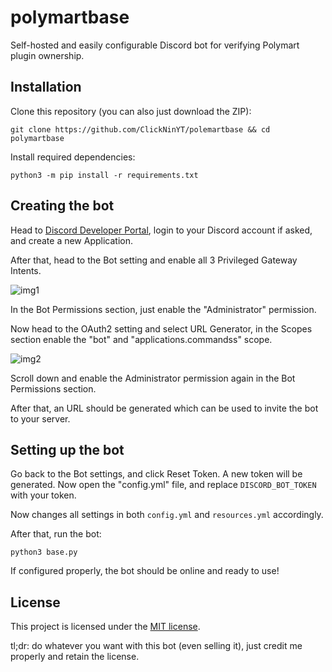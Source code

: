# polymartbase
 Self-hosted and easily configurable Discord bot for verifying Polymart plugin ownership.

## Installation
 Clone this repository (you can also just download the ZIP):
 ```
 git clone https://github.com/ClickNinYT/polemartbase && cd polymartbase
 ```

 Install required dependencies:
 ```
 python3 -m pip install -r requirements.txt
 ```

## Creating the bot
 Head to [Discord Developer Portal](https://discord.com/developers/applications), login to your Discord account if asked, and create a new Application.

 After that, head to the Bot setting and enable all 3 Privileged Gateway Intents.

 ![img1](https://user-images.githubusercontent.com/74685931/250798340-e02d37a0-945e-48fc-9f0c-471c08c2fc55.png)

 In the Bot Permissions section, just enable the "Administrator" permission.

 Now head to the OAuth2 setting and select URL Generator, in the Scopes section enable the "bot" and "applications.commandss" scope.

![img2](https://user-images.githubusercontent.com/74685931/250799394-0728b56d-d970-469f-a8ad-c4020e528197.png)

  Scroll down and enable the Administrator permission again in the Bot Permissions section.

  After that, an URL should be generated which can be used to invite the bot to your server.

## Setting up the bot
 Go back to the Bot settings, and click Reset Token. A new token will be generated. Now open the "config.yml" file, and replace `DISCORD_BOT_TOKEN` with your token.

 Now changes all settings in both `config.yml` and `resources.yml` accordingly.

 After that, run the bot:
 ```
 python3 base.py
 ```

 If configured properly, the bot should be online and ready to use!

## License
 This project is licensed under the [MIT license](https://www.tldrlegal.com/license/mit-license).
 
 tl;dr: do whatever you want with this bot (even selling it), just credit me properly and retain the license.
